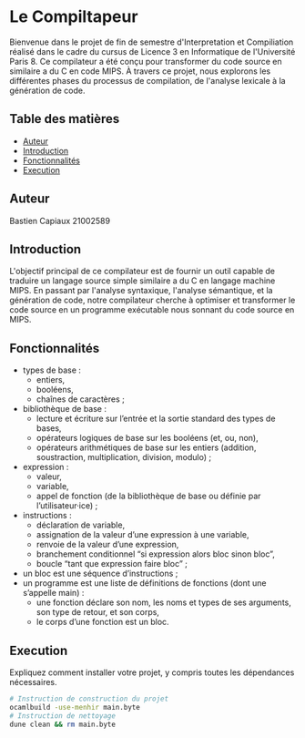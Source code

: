 # Le Compiltapeur

Bienvenue dans le projet de fin de semestre d'Interpretation et Compiliation réalisé dans le cadre du cursus de Licence 3 en Informatique de l'Université Paris 8. Ce compilateur a été conçu pour transformer du code source en similaire a du C en code MIPS. À travers ce projet, nous explorons les différentes phases du processus de compilation, de l'analyse lexicale à la génération de code.

## Table des matières
- [Auteur](#auteur)
- [Introduction](#introduction)
- [Fonctionnalités](#fonctionnalités)
- [Execution](#execution)


## Auteur

Bastien Capiaux 21002589

## Introduction

L'objectif principal de ce compilateur est de fournir un outil capable de traduire un langage source simple similaire a du C en langage machine MIPS. En passant par l'analyse syntaxique, l'analyse sémantique, et la génération de code, notre compilateur cherche à optimiser et transformer le code source en un programme exécutable nous sonnant du code source en MIPS.

## Fonctionnalités

-  types de base :
    - entiers,
    - booléens,
    - chaînes de caractères ;
- bibliothèque de base :
    - lecture et écriture sur l’entrée et la sortie standard des types de bases,
    - opérateurs logiques de base sur les booléens (et, ou, non),
    - opérateurs arithmétiques de base sur les entiers (addition, soustraction, multiplication, division, modulo) ;
- expression :
    - valeur,
    - variable,
    - appel de fonction (de la bibliothèque de base ou définie par l’utilisateur·ice) ;
- instructions :
    - déclaration de variable,
    - assignation de la valeur d’une expression à une variable,
    - renvoie de la valeur d’une expression,
    - branchement conditionnel “si expression alors bloc sinon bloc”,
    - boucle “tant que expression faire bloc” ;
- un bloc est une séquence d’instructions ;
- un programme est une liste de définitions de fonctions (dont une s’appelle main) :
    - une fonction déclare son nom, les noms et types de ses arguments, son type de retour, et son corps,
    - le corps d’une fonction est un bloc.

## Execution

Expliquez comment installer votre projet, y compris toutes les dépendances nécessaires.

```bash
# Instruction de construction du projet
ocamlbuild -use-menhir main.byte
# Instruction de nettoyage
dune clean && rm main.byte
```
